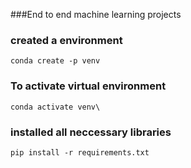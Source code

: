 ###End to end machine learning projects

### created a environment
```
conda create -p venv 
```
### To activate virtual environment
```
conda activate venv\
```

### installed all neccessary libraries
```
pip install -r requirements.txt
```
